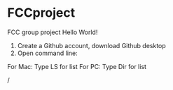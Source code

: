 # FCCproject
FCC group project
Hello World!

1) Create a Github account, download Github desktop
2) Open command line:

For Mac: Type LS for list
For PC: Type Dir for list

/
